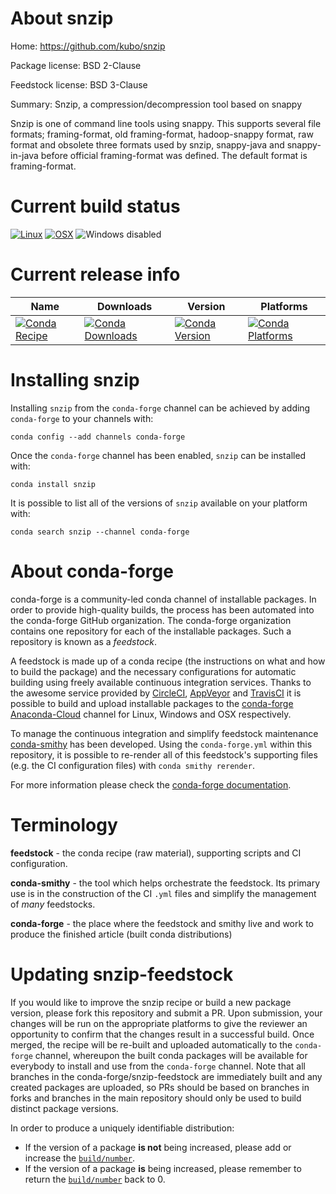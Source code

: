 About snzip
===========

Home: https://github.com/kubo/snzip

Package license: BSD 2-Clause

Feedstock license: BSD 3-Clause

Summary: Snzip, a compression/decompression tool based on snappy

Snzip is one of command line tools using snappy. This supports several file
formats; framing-format, old framing-format, hadoop-snappy format, raw
format and obsolete three formats used by snzip, snappy-java and
snappy-in-java before official framing-format was defined. The default
format is framing-format.


Current build status
====================

[![Linux](https://img.shields.io/circleci/project/github/conda-forge/snzip-feedstock/master.svg?label=Linux)](https://circleci.com/gh/conda-forge/snzip-feedstock)
[![OSX](https://img.shields.io/travis/conda-forge/snzip-feedstock/master.svg?label=macOS)](https://travis-ci.org/conda-forge/snzip-feedstock)
![Windows disabled](https://img.shields.io/badge/Windows-disabled-lightgrey.svg)

Current release info
====================

| Name | Downloads | Version | Platforms |
| --- | --- | --- | --- |
| [![Conda Recipe](https://img.shields.io/badge/recipe-snzip-green.svg)](https://anaconda.org/conda-forge/snzip) | [![Conda Downloads](https://img.shields.io/conda/dn/conda-forge/snzip.svg)](https://anaconda.org/conda-forge/snzip) | [![Conda Version](https://img.shields.io/conda/vn/conda-forge/snzip.svg)](https://anaconda.org/conda-forge/snzip) | [![Conda Platforms](https://img.shields.io/conda/pn/conda-forge/snzip.svg)](https://anaconda.org/conda-forge/snzip) |

Installing snzip
================

Installing `snzip` from the `conda-forge` channel can be achieved by adding `conda-forge` to your channels with:

```
conda config --add channels conda-forge
```

Once the `conda-forge` channel has been enabled, `snzip` can be installed with:

```
conda install snzip
```

It is possible to list all of the versions of `snzip` available on your platform with:

```
conda search snzip --channel conda-forge
```


About conda-forge
=================

conda-forge is a community-led conda channel of installable packages.
In order to provide high-quality builds, the process has been automated into the
conda-forge GitHub organization. The conda-forge organization contains one repository
for each of the installable packages. Such a repository is known as a *feedstock*.

A feedstock is made up of a conda recipe (the instructions on what and how to build
the package) and the necessary configurations for automatic building using freely
available continuous integration services. Thanks to the awesome service provided by
[CircleCI](https://circleci.com/), [AppVeyor](http://www.appveyor.com/)
and [TravisCI](https://travis-ci.org/) it is possible to build and upload installable
packages to the [conda-forge](https://anaconda.org/conda-forge)
[Anaconda-Cloud](http://docs.anaconda.org/) channel for Linux, Windows and OSX respectively.

To manage the continuous integration and simplify feedstock maintenance
[conda-smithy](http://github.com/conda-forge/conda-smithy) has been developed.
Using the ``conda-forge.yml`` within this repository, it is possible to re-render all of
this feedstock's supporting files (e.g. the CI configuration files) with ``conda smithy rerender``.

For more information please check the [conda-forge documentation](https://conda-forge.org/docs/).

Terminology
===========

**feedstock** - the conda recipe (raw material), supporting scripts and CI configuration.

**conda-smithy** - the tool which helps orchestrate the feedstock.
                   Its primary use is in the construction of the CI ``.yml`` files
                   and simplify the management of *many* feedstocks.

**conda-forge** - the place where the feedstock and smithy live and work to
                  produce the finished article (built conda distributions)


Updating snzip-feedstock
========================

If you would like to improve the snzip recipe or build a new
package version, please fork this repository and submit a PR. Upon submission,
your changes will be run on the appropriate platforms to give the reviewer an
opportunity to confirm that the changes result in a successful build. Once
merged, the recipe will be re-built and uploaded automatically to the
`conda-forge` channel, whereupon the built conda packages will be available for
everybody to install and use from the `conda-forge` channel.
Note that all branches in the conda-forge/snzip-feedstock are
immediately built and any created packages are uploaded, so PRs should be based
on branches in forks and branches in the main repository should only be used to
build distinct package versions.

In order to produce a uniquely identifiable distribution:
 * If the version of a package **is not** being increased, please add or increase
   the [``build/number``](http://conda.pydata.org/docs/building/meta-yaml.html#build-number-and-string).
 * If the version of a package **is** being increased, please remember to return
   the [``build/number``](http://conda.pydata.org/docs/building/meta-yaml.html#build-number-and-string)
   back to 0.